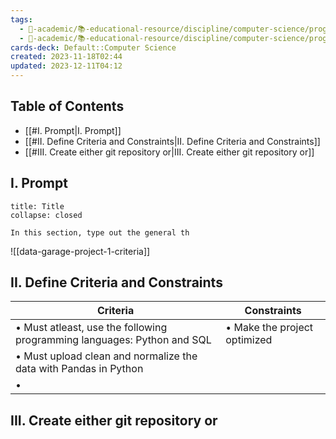 ```yaml
---
tags:
  - 🔴-academic/📚-educational-resource/discipline/computer-science/programming-language/python
  - 🔴-academic/📚-educational-resource/discipline/computer-science/programming-language/sql
cards-deck: Default::Computer Science
created: 2023-11-18T02:44
updated: 2023-12-11T04:12
---
```


## Table of Contents

- [[#I. Prompt|I. Prompt]]
- [[#II. Define Criteria and Constraints|II. Define Criteria and Constraints]]
- [[#III. Create either git repository or|III. Create either git repository or]]


## I. Prompt

```ad-info
title: Title
collapse: closed

In this section, type out the general th
```

![[data-garage-project-1-criteria]]

## II. Define Criteria and Constraints

| Criteria                                                                | Constraints                  |
| ----------------------------------------------------------------------- | ---------------------------- |
| • Must atleast, use the following programming languages: Python and SQL | • Make the project optimized |
| • Must upload clean and normalize the data with Pandas in Python                    |                              |
| •                                                                        |                              |

## III. Create either git repository or




